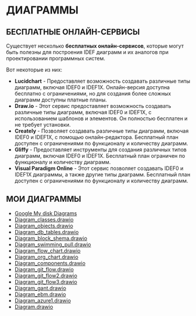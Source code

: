 # ДИАГРАММЫ

## БЕСПЛАТНЫЕ ОНЛАЙН-СЕРВИСЫ

Существует несколько **бесплатных онлайн-сервисов**, которые могут быть полезны 
для построения IDEF диаграмм и их аналогов при проектировании программных систем. 

Вот некоторые из них:

* **Lucidchart** - Предоставляет возможность создавать различные типы диаграмм, включая 
IDEF0 и IDEF1X. Онлайн-версия доступна бесплатно с ограничениями, но для создания 
более сложных диаграмм доступны платные планы.
* **Draw.io** - Этот сервис предоставляет возможность создавать различные типы диаграмм, 
включая IDEF0 и IDEF1X, с использованием шаблонов и элементов. Он полностью бесплатен 
и не требует установки.
* **Creately** - Позволяет создавать различные типы диаграмм, включая IDEF0 и IDEF1X, с 
помощью онлайн-редактора. Бесплатный план доступен с ограничениями по функционалу и 
количеству диаграмм.
* **Gliffy** - Предоставляет инструменты для создания различных типов диаграмм, включая 
IDEF0 и IDEF1X. Бесплатный план ограничен по функционалу и количеству диаграмм.
* **Visual Paradigm Online** - Этот сервис позволяет создавать IDEF0 и IDEF1X диаграммы, 
а также другие типы диаграмм. Бесплатный план доступен с ограничениями по функционалу 
и количеству диаграмм.

## МОИ ДИАГРАММЫ

* [Google My disk Diagrams](https://drive.google.com/drive/folders/1YfE_7wPmwPmwsFLjELnYXYV5yA4Qo0xW)
* [Diagram_classes.drawio](https://app.diagrams.net/#G1dJeD1wYi9iFbTspKLHMyCX_bsdKpN3SK#%7B"pageId"%3A"C5RBs43oDa-KdzZeNtuy"%7D)
* [Diagram_objects.drawio](https://app.diagrams.net/#G1EPlEwNXKsY2fOKmP63ZGVbTiT3Xn9xWX#%7B"pageId"%3A"2YBvvXClWsGukQMizWep"%7D)
* [Diagram_db_tables.drawio](https://app.diagrams.net/?libs=general;er#G1eBbl-IC8KzX0l-KSBPB-BVBbH-0ZXyx4#%7B"pageId"%3A"R2lEEEUBdFMjLlhIrx00"%7D)
* [Diagram_block_shema.drawio](https://app.diagrams.net/?libs=general;flowchart#G1yB85lVb66ugIB9gDVqIrGcDKr7DRD1HH#%7B"pageId"%3A"C5RBs43oDa-KdzZeNtuy"%7D)
* [Diagram_swimming_pull.drawio](https://app.diagrams.net/?libs=general;flowchart;bpmn#G1ScOS0b_7eJaR6aZCIi0df2M4oe24H4LX#%7B"pageId"%3A"prtHgNgQTEPvFCAcTncT"%7D)
* [Diagram_flow_chart.drawio](https://app.diagrams.net/#G1uOMmm0RjQ2F8R8glaecmHWgnZHZa9wfR#%7B"pageId"%3A"kgpKYQtTHZ0yAKxKKP6v"%7D)
* [Diagram_org_chart.drawio](https://app.diagrams.net/?libs=general;basic;arrows#G1k0QGpJ7S-ZmK3fROZk0CkkP-svu3CA3Q#%7B"pageId"%3A"prtHgNgQTEPvFCAcTncT"%7D)
* [Diagram_components.drawio](https://app.diagrams.net/?libs=general;uml#G1dbpJ8OfW-WuqGXQ7oHc63_HGAJ8g28ZH#%7B"pageId"%3A"5f0bae14-7c28-e335-631c-24af17079c00"%7D)
* [Diagram_git_flow.drawio](https://app.diagrams.net/?libs=general#G1zBczJLpaQP80BzRSk-DJ7Wx0R8Bus_6N#%7B"pageId"%3A"yPxyJZ8AM_hMuL3Unpa9"%7D)
* [Diagram_git_flow2.drawio](https://app.diagrams.net/?libs=general#G1hQK8dUdGyNqBYgTKp9_mxBGErhIAlwfv#%7B"pageId"%3A"yPxyJZ8AM_hMuL3Unpa9"%7D)
* [Diagram_git_flow3.drawio](https://app.diagrams.net/?libs=general#G1gsrDOxDT33E0PkE4rWiAwQkOBzxQazHJ#%7B"pageId"%3A"yPxyJZ8AM_hMuL3Unpa9"%7D)
* [Diagram_gant.drawio](https://app.diagrams.net/#G1Acv9P14fywxRkb1ThUw7C67N-OzkUoaX#%7B"pageId"%3A"8378b5f6-a2b2-b727-a746-972ab9d02e00"%7D)
* [Diagram_ebm.drawio](https://app.diagrams.net/?libs=general;signs#G1fIz43sk3zZ8slBX7lSetJSzyxn92EpUX#%7B"pageId"%3A"3e8102d1-ef87-2e61-34e1-82d9a586fe2e"%7D)
* [Diagram_azure1.drawio](https://app.diagrams.net/#G1Q70C_aFgCTfp_QtU0-dccJpgnQwSjlgw#%7B"pageId"%3A"6a731a19-8d31-9384-78a2-239565b7b9f0"%7D)
* [Diagram.drawio]()
